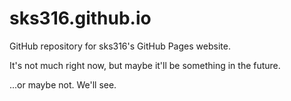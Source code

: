 # sks316.github.io
GitHub repository for sks316's GitHub Pages website.

It's not much right now, but maybe it'll be something in the future.

...or maybe not. We'll see.

